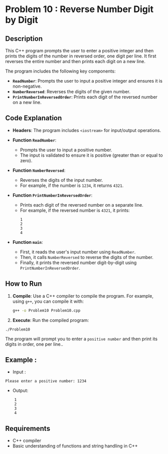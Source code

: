 # Problem 10 : Reverse Number Digit by Digit

## Description
This C++ program prompts the user to enter a positive integer and then prints the digits of the number in reversed order, one digit per line. It first reverses the entire number and then prints each digit on a new line.

The program includes the following key components:
- **`ReadNumber`**: Prompts the user to input a positive integer and ensures it is non-negative.
- **`NumberReversed`**: Reverses the digits of the given number.
- **`PrintNumberInReversedOrder`**: Prints each digit of the reversed number on a new line.

## Code Explanation

- **Headers**: The program includes `<iostream>` for input/output operations.

- **Function `ReadNumber`**:
  - Prompts the user to input a positive number.
  - The input is validated to ensure it is positive (greater than or equal to zero).

- **Function `NumberReversed`**:
  - Reverses the digits of the input number.
  - For example, if the number is `1234`, it returns `4321`.

- **Function `PrintNumberInReversedOrder`**:
  - Prints each digit of the reversed number on a separate line.
  - For example, if the reversed number is `4321`, it prints:
    ```
    1
    2
    3
    4
    ```

- **Function `main`**:
  - First, it reads the user's input number using `ReadNumber`.
  - Then, it calls `NumberReversed` to reverse the digits of the number.
  - Finally, it prints the reversed number digit-by-digit using `PrintNumberInReversedOrder`.

## How to Run

1. **Compile**: Use a C++ compiler to compile the program. For example, using `g++`, you can compile it with:
   ```bash
   g++ -o Problem10 Problem10.cpp
   ```

 2. **Execute**: Run the compiled program:
 ```
./Problem10
 ```
The program will prompt you to enter a `positive number` and then print its digits in order, one per line..

## Example :
- Input :

```
Please enter a positive number: 1234
```
- Output:
```
    1
    2
    3
    4
```


## Requirements
- C++ compiler
- Basic understanding of functions and string handling in C++
